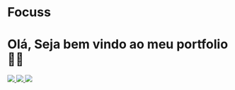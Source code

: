 # Focuss
# Olá, Seja bem vindo ao meu portfolio 🙂👋

<div text-align="center"> 
<a href="https://instagram.com/ogeyd2" target="_blank">
  <img src="https://img.shields.io/badge/-Instagram-%23E4405F?style=for-the-badge&logo=instagram&logoColor=white" target="_blank">
</a>
  
<a href = "mailto:ogeyd3@outlook.com">
  <img src="https://img.shields.io/badge/Microsoft_Outlook-0078D4?style=for-the-badge&logo=microsoft-outlook&logoColor=white" target="_blank">
</a>
  
<a href = "https://www.linkedin.com/in/diego-nascimento-7a571421b" target="_blank">
  <img src="https://img.shields.io/badge/-LinkedIn-%230077B5?style=for-the-badge&logo=linkedin&logoColor=white" target="_blank">
</a>


</div>
    
